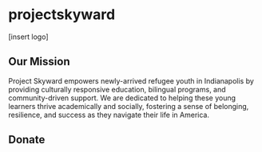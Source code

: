# projectskyward
[insert logo]

## Our Mission
Project Skyward empowers newly-arrived refugee youth in Indianapolis by providing culturally responsive education, bilingual programs, and community-driven support. We are dedicated to helping these young learners thrive academically and socially, fostering a sense of belonging, resilience, and success as they navigate their life in America.

## Donate

